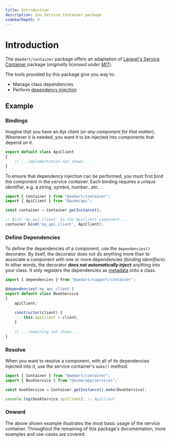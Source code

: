 ```yaml
---
title: Introduction
description: Ion Service Container package
sidebarDepth: 0
---
```


# Introduction <Badge type="tip" text="Available since v0.11" vertical="middle" /><Badge type="success" text="Browser" vertical="middle" />

The `@aedart/container` package offers an adaptation of [Laravel's Service Container](https://laravel.com/docs/11.x/container) package
(_originally licensed under [MIT](https://github.com/laravel/framework/blob/11.x/src/Illuminate/Container/LICENSE.md)_).

The tools provided by this package give you way to:
* Manage class dependencies
* Perform [dependency injection](https://en.wikipedia.org/wiki/Dependency_injection)

## Example

### Bindings

Imagine that you have an Api client (_or any component for that matter_). Whenever it is needed, you want it to be
injected into components that depend on it.

```js
export default class ApiClient
{
    // ...implementation not shown...
}
```

To ensure that dependency injection can be performed, you must first bind the component in the service container.
Each binding requires a unique identifier, e.g. a string, symbol, number...etc.

```js
import { Container } from "@aedart/container";
import { ApiClient } from "@acme/api";

const container = Container.getInstance();

// Bind 'my_api_client' to the ApiClient component...
container.bind('my_api_client', ApiClient);
```

### Define Dependencies

To define the dependencies of a component, use the `dependencies()` decorator.
By itself, the decorator does not do anything more than to associate a component with one or more dependencies
(_binding identifiers_). In other words, the decorator _**does not automatically inject**_ anything into your class.
It only registers the dependencies as [metadata](../support/meta) onto a class.

```js
import { dependencies } from "@aedart/support/container";

@dependencies('my_api_client')
export default class BookService
{
    apiClient;
    
    constructor(client) {
        this.apiClient = client;
    }
    
    // ...remaining not shown...
}
```

### Resolve

When you want to resolve a component, with all of its dependencies injected into it, use the service container's `make()`
method.

```js
import { Container } from "@aedart/container";
import { BookService } from "@acme/app/services";

const bookService = Container.getInstance().make(BookService);

console.log(bookService.apiClient); // ApiClient
```

### Onward

The above shown example illustrates the most basic usage of the service container. Throughout the remaining of this
package's documentation, more examples and use-cases are covered. 